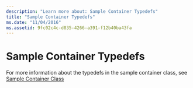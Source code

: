 ```yaml
---
description: "Learn more about: Sample Container Typedefs"
title: "Sample Container Typedefs"
ms.date: "11/04/2016"
ms.assetid: 9fc02c4c-d835-4266-a391-f12b40ba43fa
---
```

# Sample Container Typedefs

For more information about the typedefs in the sample container class, see [Sample Container Class](../standard-library/sample-container-class.md)
